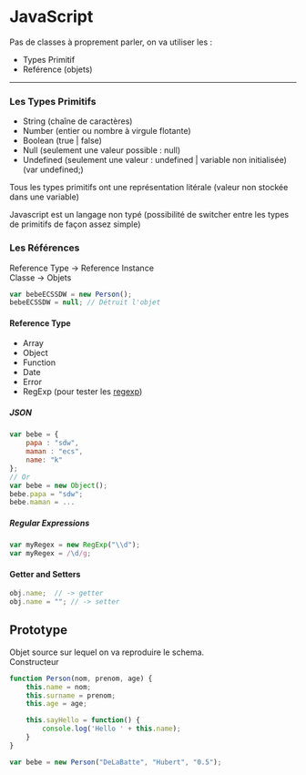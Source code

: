 # JavaScript

Pas de classes à proprement parler, on va utiliser les :  

* Types Primitif
* Reférence (objets)

-------------

### Les Types Primitifs

* String (chaîne de caractères)
* Number (entier ou nombre à virgule flotante)
* Boolean (true | false)
* Null (seulement une valeur possible : null)
* Undefined (seulement une valeur : undefined | variable non initialisée) (var undefined;)

Tous les types primitifs ont une représentation litérale (valeur non stockée dans une variable)

Javascript est un langage non typé (possibilité de switcher entre les types de primitifs de façon assez simple)


### Les Références

Reference Type -> Reference Instance  
Classe -> Objets  

```javascript
var bebeECSSDW = new Person();
bebeECSSDW = null; // Détruit l'objet
```

#### Reference Type

* Array
* Object
* Function
* Date
* Error
* RegExp (pour tester les [regexp](http://regexr.com))

##### JSON  

```javascript
var bebe = {
    papa : "sdw",
    maman : "ecs",
    name: "k"
};
// Or
var bebe = new Object();
bebe.papa = "sdw";
bebe.maman = ...
```

##### Regular Expressions

```javascript
var myRegex = new RegExp("\\d");
var myRegex = /\d/g;
```

#### Getter and Setters

```javascript
obj.name;  // -> getter
obj.name = ""; // -> setter
```

## Prototype

Objet source sur lequel on va reproduire le schema.  
Constructeur

```javascript
function Person(nom, prenom, age) {
    this.name = nom;
    this.surname = prenom;
    this.age = age;

    this.sayHello = function() {
        console.log('Hello ' + this.name);
    }
}

var bebe = new Person("DeLaBatte", "Hubert", "0.5");
```